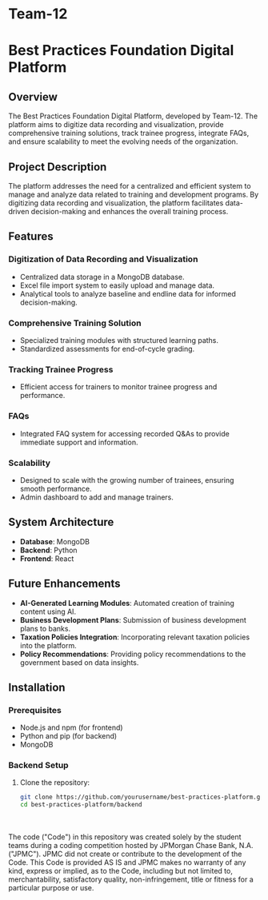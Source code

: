 # Team-12
# Best Practices Foundation Digital Platform

## Overview

The Best Practices Foundation Digital Platform, developed by Team-12. The platform aims to digitize data recording and visualization, provide comprehensive training solutions, track trainee progress, integrate FAQs, and ensure scalability to meet the evolving needs of the organization.


## Project Description

The platform addresses the need for a centralized and efficient system to manage and analyze data related to training and development programs. By digitizing data recording and visualization, the platform facilitates data-driven decision-making and enhances the overall training process.

## Features

### Digitization of Data Recording and Visualization

- Centralized data storage in a MongoDB database.
- Excel file import system to easily upload and manage data.
- Analytical tools to analyze baseline and endline data for informed decision-making.

### Comprehensive Training Solution

- Specialized training modules with structured learning paths.
- Standardized assessments for end-of-cycle grading.

### Tracking Trainee Progress

- Efficient access for trainers to monitor trainee progress and performance.

### FAQs

- Integrated FAQ system for accessing recorded Q&As to provide immediate support and information.

### Scalability

- Designed to scale with the growing number of trainees, ensuring smooth performance.
- Admin dashboard to add and manage trainers.

## System Architecture

- **Database**: MongoDB
- **Backend**: Python
- **Frontend**: React 

## Future Enhancements

- **AI-Generated Learning Modules**: Automated creation of training content using AI.
- **Business Development Plans**: Submission of business development plans to banks.
- **Taxation Policies Integration**: Incorporating relevant taxation policies into the platform.
- **Policy Recommendations**: Providing policy recommendations to the government based on data insights.

## Installation

### Prerequisites

- Node.js and npm (for frontend)
- Python and pip (for backend)
- MongoDB

### Backend Setup

1. Clone the repository:
   ```bash
   git clone https://github.com/yourusername/best-practices-platform.git
   cd best-practices-platform/backend
 <br /> <br /> The code ("Code") in this repository was created solely by the student teams during a coding competition hosted by JPMorgan Chase Bank, N.A. ("JPMC"). JPMC did not create or contribute to the development of the Code. This Code is provided AS IS and JPMC makes no warranty of any kind, express or implied, as to the Code, including but not limited to, merchantability, satisfactory quality, non-infringement, title or fitness for a particular purpose or use.